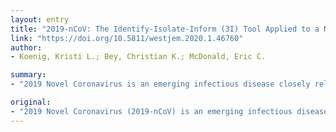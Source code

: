 ```yaml
---
layout: entry
title: "2019-nCoV: The Identify-Isolate-Inform (3I) Tool Applied to a Novel Emerging Coronavirus"
link: "https://doi.org/10.5811/westjem.2020.1.46760"
author:
- Koenig, Kristi L.; Bey, Christian K.; McDonald, Eric C.

summary:
- "2019 Novel Coronavirus is an emerging infectious disease closely related to MERS-CoV. As of January 2020, cases of 2019-nCoV are continuing to be reported in other Eastern Asian countries as well as in the U.S., Europe, Australia, and numerous other countries. Due to the rapidly rising number of cases and reported deaths, all countries should be considered at risk of imported 2019-NCoV."

original:
- "2019 Novel Coronavirus (2019-nCoV) is an emerging infectious disease closely related to MERS-CoV and SARS-CoV that was first reported in Wuhan City, Hubei Province, China in December 2019. As of January 2020, cases of 2019-nCoV are continuing to be reported in other Eastern Asian countries as well as in the United States, Europe, Australia, and numerous other countries. An unusually high volume of domestic and international travel corresponding to the beginning of the 2020 Chinese New Year complicated initial identification and containment of infected persons. Due to the rapidly rising number of cases and reported deaths, all countries should be considered at risk of imported 2019-nCoV. Therefore, it is essential for prehospital, clinic, and emergency department personnel to be able to rapidly assess 2019-nCoV risk and take immediate actions if indicated. The Identify-Isolate-Inform (31) Tool, originally conceived for the initial detection and management of Ebola virus and later adjusted for other infectious agents, can be adapted for any emerging infectious disease. This paper reports a modification of the 31 Tool for use in the initial detection and management of patients under investigation for 2019-nCoV. After initial assessment for symptoms and epidemiological risk factors, including travel to affected areas and exposure to confirmed 2019-nCoV patients within 14 days, patients are classified in a risk-stratified system. Upon confirmation of a suspected 2019-nCoV case, affected persons must immediately be placed in airborne infection isolation and the appropriate public health agencies notified. This modified 31 Tool will assist emergency and primary care clinicians, as well as out-of-hospital providers, in effectively managing persons with suspected or confirmed 2019-nCoV."
---
```


